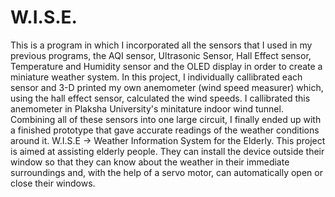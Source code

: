 # W.I.S.E.
This is a program in which I incorporated all the sensors that I used in my previous programs, the AQI sensor, Ultrasonic Sensor, Hall Effect sensor, Temperature and Humidity sensor and the OLED display in order to create a miniature weather system. In this project, I individually callibrated each sensor and 3-D printed my own anemometer (wind speed measurer) which, using the hall effect sensor, calculated the wind speeds. I callibrated this anemometer in Plaksha University's minitature indoor wind tunnel. Combining all of these sensors into one large circuit, I finally ended up with a finished prototype that gave accurate readings of the weather conditions around it.
W.I.S.E -> Weather Information System for the Elderly. This project is aimed at assisting elderly people. They can install the device outside their window so that they can know about the weather in their immediate surroundings and, with the help of a servo motor, can automatically open or close their windows.
